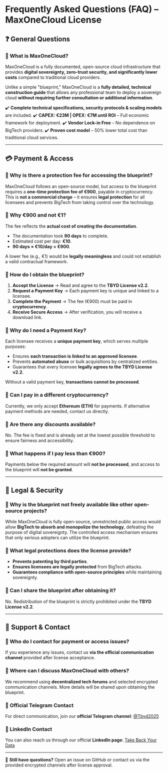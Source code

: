 # Frequently Asked Questions (FAQ) – MaxOneCloud License

## ❓ General Questions

### 🔹 What is MaxOneCloud?
MaxOneCloud is a fully documented, open-source cloud infrastructure that provides **digital sovereignty, zero-trust security, and significantly lower costs** compared to traditional cloud providers.

Unlike a simple "blueprint," MaxOneCloud is a **fully detailed, technical construction guide** that allows any professional team to deploy a sovereign cloud **without requiring further consultation or additional information**.

✔️ **Complete technical specifications, security protocols & scaling models** are included.
✔️ **CAPEX: €23M | OPEX: €7M until ROI** – Full economic framework for deployment.
✔️ **Vendor Lock-in Free** – No dependence on BigTech providers.
✔️ **Proven cost model** – 50% lower total cost than traditional cloud services.

---

## 💳 Payment & Access

### 🔹 Why is there a protection fee for accessing the blueprint?
MaxOneCloud follows an open-source model, but access to the blueprint requires a **one-time protection fee of €900**, payable in cryptocurrency.  
This is **not a commercial charge** – it ensures **legal protection** for all licensees and prevents BigTech from taking control over the technology.

### 🔹 Why €900 and not €1?
The fee reflects the **actual cost of creating the documentation**.  
- The documentation took **90 days** to complete.
- Estimated cost per day: **€10**.
- **90 days × €10/day = €900**.

A lower fee (e.g., €1) would be **legally meaningless** and could not establish a valid contractual framework.

### 🔹 How do I obtain the blueprint?
1. **Accept the License** → Read and agree to the **TBYD License v2.2**.
2. **Request a Payment Key** → Each payment key is unique and linked to a licensee.
3. **Complete the Payment** → The fee (€900) must be paid in **cryptocurrency**.
4. **Receive Secure Access** → After verification, you will receive a download link.

### 🔹 Why do I need a Payment Key?
Each licensee receives a **unique payment key**, which serves multiple purposes:
- Ensures **each transaction is linked to an approved licensee**.
- Prevents **automated abuse** or bulk acquisitions by centralized entities.
- Guarantees that every licensee **legally agrees to the TBYD License v2.2**.

Without a valid payment key, **transactions cannot be processed**.

### 🔹 Can I pay in a different cryptocurrency?
Currently, we only accept **Ethereum (ETH)** for payments. If alternative payment methods are needed, contact us directly.

### 🔹 Are there any discounts available?
No. The fee is fixed and is already set at the lowest possible threshold to ensure fairness and accessibility.

### 🔹 What happens if I pay less than €900?
Payments below the required amount will **not be processed**, and access to the blueprint will **not be granted**.

---

## 🔐 Legal & Security

### 🔹 Why is the blueprint not freely available like other open-source projects?
While MaxOneCloud is fully open-source, unrestricted public access would allow **BigTech to absorb and monopolize the technology**, defeating the purpose of digital sovereignty. The controlled access mechanism ensures that only serious adopters can utilize the blueprint.

### 🔹 What legal protections does the license provide?
- **Prevents patenting by third parties**.
- **Ensures licensees are legally protected** from BigTech attacks.
- **Guarantees compliance with open-source principles** while maintaining sovereignty.

### 🔹 Can I share the blueprint after obtaining it?
No. Redistribution of the blueprint is strictly prohibited under the **TBYD License v2.2**.

---

## 💬 Support & Contact

### 🔹 Who do I contact for payment or access issues?
If you experience any issues, contact us **via the official communication channel** provided after license acceptance.

### 🔹 Where can I discuss MaxOneCloud with others?
We recommend using **decentralized tech forums** and selected encrypted communication channels. More details will be shared upon obtaining the blueprint.

### 🔹 Official Telegram Contact
For direct communication, join our **official Telegram channel**: [@Tbyd2025](https://t.me/Tbyd2025)

### 🔹 LinkedIn Contact
You can also reach us through our official **LinkedIn page**: [Take Back Your Data](https://www.linkedin.com/company/take-back-your-data/)

---

🎯 **Still have questions?** Open an issue on GitHub or contact us via the provided encrypted channels after license approval.
